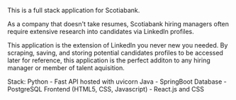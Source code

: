 This is a full stack application for Scotiabank. 

As a company that doesn't take resumes, Scotiabank hiring managers often require extensive research into candidates via LinkedIn profiles. 

This application is the extension of LinkedIn you never new you needed. By scraping, saving, and storing potential candidates profiles to be accessed later for reference, this application is the perfect additon to any hiring manager or member of talent aquisition. 

Stack:
Python - Fast API hosted with uvicorn
Java - SpringBoot
Database - PostgreSQL
Frontend (HTML5, CSS, Javascript) - React.js and CSS


